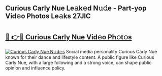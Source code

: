 ## Curious Carly Nue Le𝚊k𝚎d N𝚞𝚍e - Part-yop Vid𝚎o Photos Le𝚊ks 27JIC

# <h2><a href="http://fb6zpt.evod.top/?m=Curious+Carly+Nue">🔗 👉🔴 Curious Carly Nue Vid𝚎o Ph𝚘t𝚘s</a></h2>

[![Curious Carly Nue N𝚞d𝚎s](https://i.imgur.com/8V9OHl7.gif)](http://fb6zpt.evod.top/?m=Curious+Carly+Nue)
Social media personality Curious Carly Nue known for their dance and lifestyle content. A public figure like Curious Carly Nue, with a large following and a strong voice, can shape public opinion and influence policy. 
